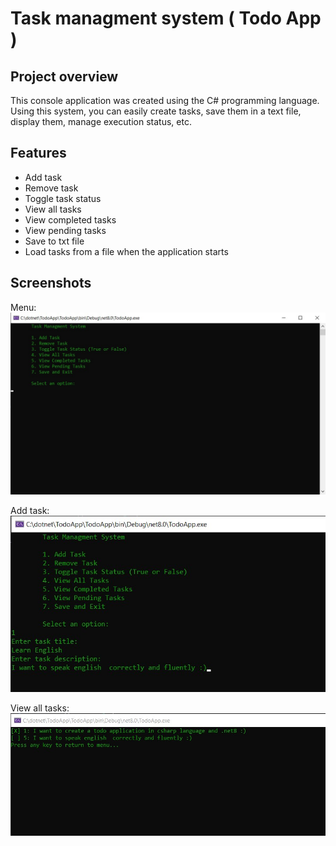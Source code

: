 # Task managment system ( Todo App )

## Project overview
This console application was created using the C# programming language.
Using this system, you can easily create tasks, save them in a text file, display them, manage execution status, etc.

## Features
- Add task
- Remove task
- Toggle task status
- View all tasks
- View completed tasks
- View pending tasks
- Save to txt file
- Load tasks from a file when the application starts

## Screenshots
Menu:
![menu screenshot](assets/menu_screenshot.jpg)

Add task:  
![add task screenshot](assets/add_task.jpg)

View all tasks:
![view tasks screenshot](assets/view_tasks.jpg)